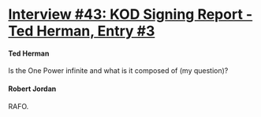 # [Interview #43: KOD Signing Report - Ted Herman, Entry #3](https://www.theoryland.com/intvmain.php?i=43#3)

#### Ted Herman

Is the One Power infinite and what is it composed of (my question)?

#### Robert Jordan

RAFO.

